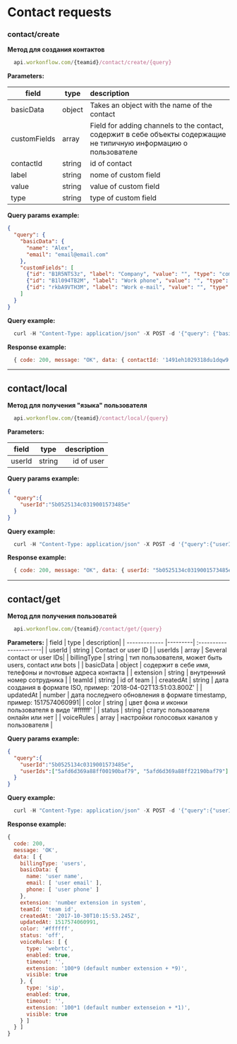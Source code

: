 # Contact requests

### contact/create

**Метод для создания контактов**

```js
  api.workonflow.com/{teamid}/contact/create/{query}
```

**Parameters:**

| field         | type          | description|
| ------------- |---------------| :---------------------- |
| basicData     | object        | Takes an object with the name of the contact |
| customFields  | array         | Field for adding channels to the contact, содержит в себе объекты содержащие не типичную информацию о пользователе |
| contactId     | string        | id of contact |
| label         | string        | nome of custom field   |
| value         | string        | value of custom field  |
| type          | string        | type of custom field   |

**Query params example:**

```json
{
  "query": {
    "basicData": {
      "name": "Alex",
      "email": "email@email.com"
    },
    "customFields": [
      {"id": "B1R5NTS3z", "label": "Company", "value": "", "type": "company"},
      {"id": "B1l094TB2M", "label": "Work phone", "value": "", "type": "phone"},
      {"id": "rkbA9VTH3M", "label": "Work e-mail", "value": "", "type": "email"}
    ]
  }
}
```

**Query example:**
```js
  curl -H "Content-Type: application/json" -X POST -d '{"query": {"basicData": {"name": "Alex", "email": "email@email.com"}, "customFields": [{"id": "B1R5NTS3z", "label": "Company", "value": "", "type": "company"}, {"id": "B1l094TB2M", "label": "Work phone", "value": "", "type": "phone"}, {"id": "rkbA9VTH3M", "label": "Work e-mail", "value": "", "type": "email"}]}}' https://api.workonflow.com/333ccc134c0319001573485e/contact/create
```

**Response example:**

```js
  { code: 200, message: "OK", data: { contactId: '1491eh1029318du1dqw9' } }
```
---

## contact/local

**Метод для получения "языка" пользователя**

```js
  api.workonflow.com/{teamid}/contact/local/{query}
```

**Parameters:**

| field         | type          | description|
| ------------- |---------------| ----------------------:|
| userId     | string        | id of user |

**Query params example:**
```json
{
  "query":{
    "userId":"5b0525134c0319001573485e"
  }
}
```

**Query example:**
```js
  curl -H "Content-Type: application/json" -X POST -d '{"query":{"userId":"5b0525134c0319001573485e"}}' https://api.workonflow.com/333ccc134c0319001573485e/contact/create
```

**Response example:**

```js
  { code: 200, message: "OK", data: { userId: "5b0525134c0319001573485e", local: "us" } }
```
---
## contact/get

**Метод для получения пользоватей**
```js
  api.workonflow.com/{teamid}/contact/get/{query}
```

**Parameters:**
| field         | type    | description|
| ------------- |---------| :----------------------|
| userId        | string  | Contact or user ID     |
| userIds       | array   | Several contact or user IDs|
| billingType   | string  | тип пользователя, может быть users, contact или bots |
| basicData     | object  | содержит в себе имя, телефоны и почтовые адреса контакта |
| extension     | string  | внутренний номер сотрудника |
| teamId        | string  | id of team |
| createdAt     | string  | дата создания в формате ISO, пример: '2018-04-02T13:51:03.800Z' |
| updatedAt     | number  | дата последнего обновления в формате timestamp, пример: 1517574060991|
| color         | string  | цвет фона и иконки пользователя в виде '#ffffff' |
| status        | string  | статус пользователя онлайн или нет |
| voiceRules    | array   | настройки голосовых каналов у пользователя |


**Query params example:**

```json
{
  "query":{
    "userId":"5b0525134c0319001573485e",
    "userIds":["5afd6d369a88ff00190baf79", "5afd6d369a88ff22190baf79"]
  }
}
```

**Query example:**

```js
  curl -H "Content-Type: application/json" -X POST -d '{"query":{"userId":"5b0525134c0319001573485e"}}' https://api.workonflow.com/333ccc134c0319001573485e/contact/get
```
**Response example:**

```js
{
  code: 200,
  message: 'OK',
  data: [ {
    billingType: 'users',
    basicData: {
      name: 'user name',
      email: [ 'user email' ],
      phone: [ 'user phone' ]
    },
    extension: 'number extension in system',
    teamId: 'team id',
    createdAt: '2017-10-30T10:15:53.245Z',
    updatedAt: 1517574060991,
    color: '#ffffff',
    status: 'off',
    voiceRules: [ {
      type: 'webrtc',
      enabled: true,
      timeout: '',
      extension: '100*9 (default number extension + *9)',
      visible: true
    }, {
      type: 'sip',
      enabled: true,
      timeout: '',
      extension: '100*1 (default number extenseion + *1)',
      visible: true
    } ]
  } ]
}
```
